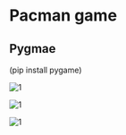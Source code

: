 <h1>Pacman game</h1>

<h2>Pygmae</h2>(pip install pygame)



![1](https://github.com/kartikayakulshrestha/PacmanGame/assets/126651238/8db06796-0499-48e3-a376-96ff90440b50)

![1](https://github.com/kartikayakulshrestha/PacmanGame/assets/126651238/f61b887d-4ebf-4f41-8a67-f85cb09f5c50)

![1](https://github.com/kartikayakulshrestha/PacmanGame/assets/126651238/a82cb3b1-0308-40b8-b495-159a50b2c30c)
